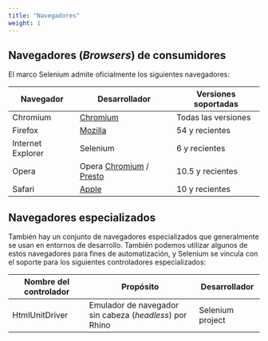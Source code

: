 ```yaml
---
title: "Navegadores"
weight: 1
---
```



## Navegadores (_Browsers_) de consumidores

El marco Selenium admite oficialmente los siguientes navegadores:

| Navegador | Desarrollador | Versiones soportadas |
| -------- | ---------- | ------------------ |
| Chromium | [Chromium](//sites.google.com/a/chromium.org/chromedriver/) | Todas las versiones |
| Firefox | [Mozilla](//github.com/mozilla/geckodriver/) | 54 y recientes |
| Internet Explorer | Selenium | 6 y recientes |
| Opera | Opera [Chromium](//github.com/operasoftware/operachromiumdriver/) / [Presto](//github.com/operasoftware/operaprestodriver) | 10.5 y recientes |
| Safari | [Apple](//webkit.org/blog/6900/webdriver-support-in-safari-10/) | 10 y recientes |

## Navegadores especializados

También hay un conjunto de navegadores especializados que generalmente se usan en entornos de desarrollo. También podemos utilizar algunos de estos navegadores para fines de automatización, y Selenium se vincula con el soporte para los siguientes controladores especializados:

| Nombre del controlador | Propósito | Desarrollador |
| -------- | ---------- | ------------------ |
| HtmlUnitDriver | Emulador de navegador sin cabeza (_headless_) por Rhino | Selenium project |

